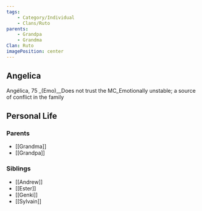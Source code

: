 ```yaml
---
tags:
    - Category/Individual
    - Clans/Ruto
parents:
    - Grandpa
    - Grandma
Clan: Ruto
imagePosition: center
---
```


## Angelica

Angélica, 75 \_(Emo)\_\_Does not trust the MC_Emotionally unstable; a source of conflict in the family

## Personal Life

### Parents

-   [[Grandma]]
-   [[Grandpa]]

### Siblings

-   [[Andrew]]
-   [[Ester]]
-   [[Genki]]
-   [[Sylvain]]
